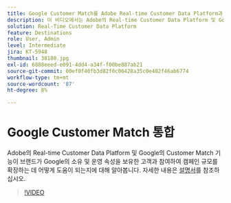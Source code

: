 ```yaml
---
title: Google Customer Match를 Adobe Real-time Customer Data Platform과 통합
description: 이 비디오에서는 Adobe의 Real-time Customer Data Platform 및 Google의 Customer Match 기능을 통해 브랜드가 Google의 소유 및 운영 속성을 사용하는 고객과 관계를 유지하여 캠페인 범위를 확장하는 방법을 보여줍니다.
solution: Real-Time Customer Data Platform
feature: Destinations
role: User, Admin
level: Intermediate
jira: KT-5948
thumbnail: 38180.jpg
exl-id: 6888eeed-e091-4dd4-a34f-f00be887ab21
source-git-commit: 00ef0f40fb3d82f0c06428a35c0e402f46ab6774
workflow-type: tm+mt
source-wordcount: '87'
ht-degree: 8%

---
```


# Google Customer Match 통합

Adobe의 Real-time Customer Data Platform 및 Google의 Customer Match 기능이 브랜드가 Google의 소유 및 운영 속성을 보유한 고객과 참여하여 캠페인 규모를 확장하는 데 어떻게 도움이 되는지에 대해 알아봅니다. 자세한 내용은 [설명서](https://experienceleague.adobe.com/docs/experience-platform/destinations/catalog/advertising/google-customer-match.html)를 참조하십시오.

>[!VIDEO](https://video.tv.adobe.com/v/38180?learn=on)
